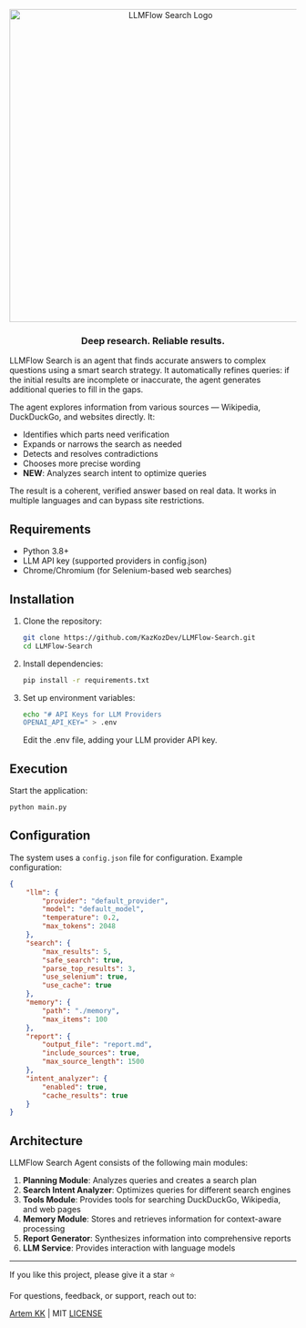 
<p align="center">
  <img src="https://github.com/user-attachments/assets/86b23e27-a263-49ed-8167-7bcab0c9d7a1" alt="LLMFlow Search Logo" width="550"/>
</p>
<h3 align="center">Deep research. Reliable results.</h3>

LLMFlow Search is an agent that finds accurate answers to complex questions using a smart search strategy. It automatically refines queries: if the initial results are incomplete or inaccurate, the agent generates additional queries to fill in the gaps. 

The agent explores information from various sources — Wikipedia, DuckDuckGo, and websites directly. It:

- Identifies which parts need verification
- Expands or narrows the search as needed
- Detects and resolves contradictions
- Chooses more precise wording
- **NEW**: Analyzes search intent to optimize queries

The result is a coherent, verified answer based on real data. It works in multiple languages and can bypass site restrictions.

## Requirements

* Python 3.8+
* LLM API key (supported providers in config.json)
* Chrome/Chromium (for Selenium-based web searches)

## Installation

1. Clone the repository:
   ```bash
   git clone https://github.com/KazKozDev/LLMFlow-Search.git
   cd LLMFlow-Search
   ```

2. Install dependencies:
   ```bash
   pip install -r requirements.txt
   ```

3. Set up environment variables:
   ```bash
   echo "# API Keys for LLM Providers
   OPENAI_API_KEY=" > .env
   ```
   Edit the .env file, adding your LLM provider API key.

## Execution

Start the application:
```bash
python main.py
```

## Configuration

The system uses a `config.json` file for configuration. Example configuration:

```json
{
    "llm": {
        "provider": "default_provider",
        "model": "default_model",
        "temperature": 0.2,
        "max_tokens": 2048
    },
    "search": {
        "max_results": 5,
        "safe_search": true,
        "parse_top_results": 3,
        "use_selenium": true,
        "use_cache": true
    },
    "memory": {
        "path": "./memory",
        "max_items": 100
    },
    "report": {
        "output_file": "report.md",
        "include_sources": true,
        "max_source_length": 1500
    },
    "intent_analyzer": {
        "enabled": true,
        "cache_results": true
    }
}
```

## Architecture

LLMFlow Search Agent consists of the following main modules:

1. **Planning Module**: Analyzes queries and creates a search plan
2. **Search Intent Analyzer**: Optimizes queries for different search engines
3. **Tools Module**: Provides tools for searching DuckDuckGo, Wikipedia, and web pages
4. **Memory Module**: Stores and retrieves information for context-aware processing
5. **Report Generator**: Synthesizes information into comprehensive reports
6. **LLM Service**: Provides interaction with language models

---

If you like this project, please give it a star ⭐

For questions, feedback, or support, reach out to:

[Artem KK](https://www.linkedin.com/in/kazkozdev/) | MIT [LICENSE](LICENSE)
